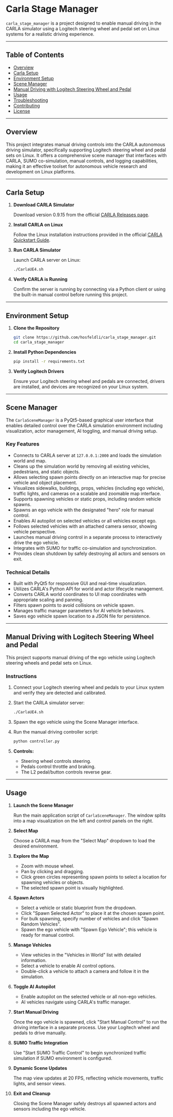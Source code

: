 # Carla Stage Manager

`carla_stage_manager` is a project designed to enable manual driving in the CARLA simulator using a Logitech steering wheel and pedal set on Linux systems for a realistic driving experience.

---

## Table of Contents

- [Overview](#overview)
- [Carla Setup](#carla-setup)
- [Environment Setup](#environment-setup)
- [Scene Manager](#scene-manager)
- [Manual Driving with Logitech Steering Wheel and Pedal](#manual-driving-with-logitech-steering-wheel-and-pedal)
- [Usage](#usage)
- [Troubleshooting](#troubleshooting)
- [Contributing](#contributing)
- [License](#license)

---

## Overview

This project integrates manual driving controls into the CARLA autonomous driving simulator, specifically supporting Logitech steering wheel and pedal sets on Linux. It offers a comprehensive scene manager that interfaces with CARLA, SUMO co-simulation, manual controls, and logging capabilities, making it an effective toolset for autonomous vehicle research and development on Linux platforms.

---

## Carla Setup

1. **Download CARLA Simulator**

   Download version 0.9.15 from the official [CARLA Releases page](https://github.com/carla-simulator/carla/releases).

2. **Install CARLA on Linux**

   Follow the Linux installation instructions provided in the official [CARLA Quickstart Guide](https://carla.readthedocs.io/en/latest/start_quickstart/).

3. **Run CARLA Simulator**

   Launch CARLA server on Linux:

   ```bash
   ./CarlaUE4.sh
   ```

4. **Verify CARLA is Running**

   Confirm the server is running by connecting via a Python client or using the built-in manual control before running this project.

---

## Environment Setup

1. **Clone the Repository**

   ```bash
   git clone https://github.com/hosfeldli/carla_stage_manager.git
   cd carla_stage_manager
   ```

2. **Install Python Dependencies**

   ```bash
   pip install -r requirements.txt
   ```

3. **Verify Logitech Drivers**

   Ensure your Logitech steering wheel and pedals are connected, drivers are installed, and devices are recognized on your Linux system.

---

## Scene Manager

The `CarlaSceneManager` is a PyQt5-based graphical user interface that enables detailed control over the CARLA simulation environment including visualization, actor management, AI toggling, and manual driving setup.

### Key Features

- Connects to CARLA server at `127.0.0.1:2000` and loads the simulation world and map.
- Cleans up the simulation world by removing all existing vehicles, pedestrians, and static objects.
- Allows selecting spawn points directly on an interactive map for precise vehicle and object placement.
- Visualizes sidewalks, buildings, props, vehicles (including ego vehicle), traffic lights, and cameras on a scalable and zoomable map interface.
- Supports spawning vehicles or static props, including random vehicle spawns.
- Spawns an ego vehicle with the designated "hero" role for manual control.
- Enables AI autopilot on selected vehicles or all vehicles except ego.
- Follows selected vehicles with an attached camera sensor, showing vehicle perspective.
- Launches manual driving control in a separate process to interactively drive the ego vehicle.
- Integrates with SUMO for traffic co-simulation and synchronization.
- Provides clean shutdown by safely destroying all actors and sensors on exit.

### Technical Details

- Built with PyQt5 for responsive GUI and real-time visualization.
- Utilizes CARLA's Python API for world and actor lifecycle management.
- Converts CARLA world coordinates to UI map coordinates with appropriate scaling and panning.
- Filters spawn points to avoid collisions on vehicle spawn.
- Manages traffic manager parameters for AI vehicle behaviors.
- Saves ego vehicle spawn location to a JSON file for persistence.

---

## Manual Driving with Logitech Steering Wheel and Pedal

This project supports manual driving of the ego vehicle using Logitech steering wheels and pedal sets on Linux.

### Instructions

1. Connect your Logitech steering wheel and pedals to your Linux system and verify they are detected and calibrated.

2. Start the CARLA simulator server:

   ```bash
   ./CarlaUE4.sh
   ```

3. Spawn the ego vehicle using the Scene Manager interface.

4. Run the manual driving controller script:

   ```bash
   python controller.py
   ```

5. **Controls:**

   - Steering wheel controls steering.
   - Pedals control throttle and braking.
   - The L2 pedal/button controls reverse gear.

---

## Usage

1. **Launch the Scene Manager**

   Run the main application script of `CarlaSceneManager`. The window splits into a map visualization on the left and control panels on the right.

2. **Select Map**

   Choose a CARLA map from the "Select Map" dropdown to load the desired environment.

3. **Explore the Map**

   - Zoom with mouse wheel.
   - Pan by clicking and dragging.
   - Click green circles representing spawn points to select a location for spawning vehicles or objects.
   - The selected spawn point is visually highlighted.

4. **Spawn Actors**

   - Select a vehicle or static blueprint from the dropdown.
   - Click "Spawn Selected Actor" to place it at the chosen spawn point.
   - For bulk spawning, specify number of vehicles and click "Spawn Random Vehicles".
   - Spawn the ego vehicle with "Spawn Ego Vehicle"; this vehicle is ready for manual control.

5. **Manage Vehicles**

   - View vehicles in the "Vehicles in World" list with detailed information.
   - Select a vehicle to enable AI control options.
   - Double-click a vehicle to attach a camera and follow it in the simulation.

6. **Toggle AI Autopilot**

   - Enable autopilot on the selected vehicle or all non-ego vehicles.
   - AI vehicles navigate using CARLA's traffic manager.

7. **Start Manual Driving**

   Once the ego vehicle is spawned, click "Start Manual Control" to run the driving interface in a separate process. Use your Logitech wheel and pedals to drive manually.

8. **SUMO Traffic Integration**

   Use "Start SUMO Traffic Control" to begin synchronized traffic simulation if SUMO environment is configured.

9. **Dynamic Scene Updates**

   The map view updates at 20 FPS, reflecting vehicle movements, traffic lights, and sensor views.

10. **Exit and Cleanup**

    Closing the Scene Manager safely destroys all spawned actors and sensors including the ego vehicle.



